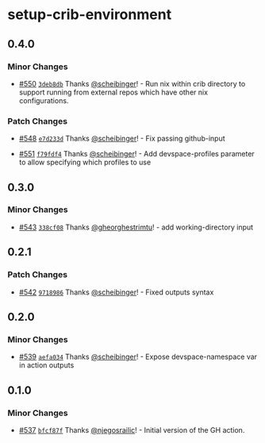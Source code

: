 # setup-crib-environment

## 0.4.0

### Minor Changes

- [#550](https://github.com/smartcontractkit/.github/pull/550)
  [`3deb8db`](https://github.com/smartcontractkit/.github/commit/3deb8db9f687eee0678d2411ef40074078173e9a)
  Thanks [@scheibinger](https://github.com/scheibinger)! - Run nix within crib
  directory to support running from external repos which have other nix
  configurations.

### Patch Changes

- [#548](https://github.com/smartcontractkit/.github/pull/548)
  [`e7d233d`](https://github.com/smartcontractkit/.github/commit/e7d233d347b32356c127cfff6c7a59922ccf66f6)
  Thanks [@scheibinger](https://github.com/scheibinger)! - Fix passing
  github-input

- [#551](https://github.com/smartcontractkit/.github/pull/551)
  [`f79fdf4`](https://github.com/smartcontractkit/.github/commit/f79fdf44c23ed34e9f04823051bd53e7314f275e)
  Thanks [@scheibinger](https://github.com/scheibinger)! - Add devspace-profiles
  parameter to allow specifying which profiles to use

## 0.3.0

### Minor Changes

- [#543](https://github.com/smartcontractkit/.github/pull/543)
  [`338cf08`](https://github.com/smartcontractkit/.github/commit/338cf0821b7459a46b80b67a73ecaffdd12dee26)
  Thanks [@gheorghestrimtu](https://github.com/gheorghestrimtu)! - add
  working-directory input

## 0.2.1

### Patch Changes

- [#542](https://github.com/smartcontractkit/.github/pull/542)
  [`9718986`](https://github.com/smartcontractkit/.github/commit/97189867f98215d065a30cd43f44c8711fbafdec)
  Thanks [@scheibinger](https://github.com/scheibinger)! - Fixed outputs syntax

## 0.2.0

### Minor Changes

- [#539](https://github.com/smartcontractkit/.github/pull/539)
  [`aefa034`](https://github.com/smartcontractkit/.github/commit/aefa034ba9c8f52e2fd276625f21d67d4a4bb1ff)
  Thanks [@scheibinger](https://github.com/scheibinger)! - Expose
  devspace-namespace var in action outputs

## 0.1.0

### Minor Changes

- [#537](https://github.com/smartcontractkit/.github/pull/537)
  [`bfcf87f`](https://github.com/smartcontractkit/.github/commit/bfcf87fa7acb19ec4fe50ec4c67bd415ae342390)
  Thanks [@njegosrailic](https://github.com/njegosrailic)! - Initial version of
  the GH action.
